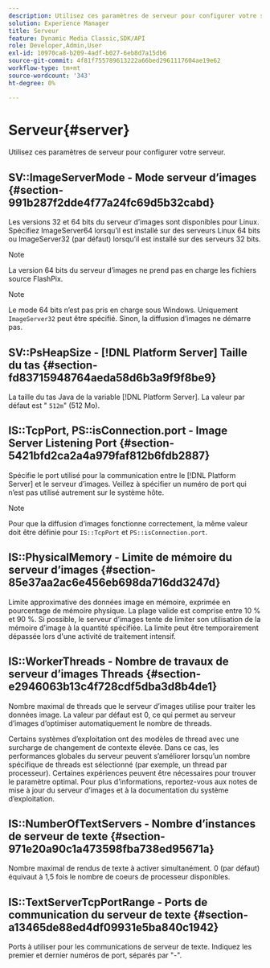 ```yaml
---
description: Utilisez ces paramètres de serveur pour configurer votre serveur.
solution: Experience Manager
title: Serveur
feature: Dynamic Media Classic,SDK/API
role: Developer,Admin,User
exl-id: 10970ca8-b209-4adf-b027-6eb8d7a15db6
source-git-commit: 4f81f755789613222a66bed2961117604ae19e62
workflow-type: tm+mt
source-wordcount: '343'
ht-degree: 0%

---
```


# Serveur{#server}

Utilisez ces paramètres de serveur pour configurer votre serveur.

## SV::ImageServerMode - Mode serveur d’images {#section-991b287f2dde4f77a24fc69d5b32cabd}

Les versions 32 et 64 bits du serveur d’images sont disponibles pour Linux. Spécifiez ImageServer64 lorsqu’il est installé sur des serveurs Linux 64 bits ou ImageServer32 (par défaut) lorsqu’il est installé sur des serveurs 32 bits.

>[!NOTE]
>
>La version 64 bits du serveur d’images ne prend pas en charge les fichiers source FlashPix.

>[!NOTE]
>
>Le mode 64 bits n’est pas pris en charge sous Windows. Uniquement `ImageServer32` peut être spécifié. Sinon, la diffusion d’images ne démarre pas.

## SV::PsHeapSize - [!DNL Platform Server] Taille du tas {#section-fd83715948764aeda58d6b3a9f9f8be9}

La taille du tas Java de la variable [!DNL Platform Server]. La valeur par défaut est &quot; `512m`&quot; (512 Mo).

## IS::TcpPort, PS::isConnection.port - Image Server Listening Port {#section-5421bfd2ca2a4a979faf812b6fdb2887}

Spécifie le port utilisé pour la communication entre le [!DNL Platform Server] et le serveur d’images. Veillez à spécifier un numéro de port qui n’est pas utilisé autrement sur le système hôte.

>[!NOTE]
>
>Pour que la diffusion d’images fonctionne correctement, la même valeur doit être définie pour `IS::TcpPort` et `PS::isConnection.port`.

## IS::PhysicalMemory - Limite de mémoire du serveur d’images {#section-85e37aa2ac6e456eb698da716dd3247d}

Limite approximative des données image en mémoire, exprimée en pourcentage de mémoire physique. La plage valide est comprise entre 10 % et 90 %. Si possible, le serveur d’images tente de limiter son utilisation de la mémoire d’image à la quantité spécifiée. La limite peut être temporairement dépassée lors d&#39;une activité de traitement intensif.

## IS::WorkerThreads - Nombre de travaux de serveur d’images Threads {#section-e2946063b13c4f728cdf5dba3d8b4de1}

Nombre maximal de threads que le serveur d’images utilise pour traiter les données image. La valeur par défaut est 0, ce qui permet au serveur d’images d’optimiser automatiquement le nombre de threads.

Certains systèmes d’exploitation ont des modèles de thread avec une surcharge de changement de contexte élevée. Dans ce cas, les performances globales du serveur peuvent s’améliorer lorsqu’un nombre spécifique de threads est sélectionné (par exemple, un thread par processeur). Certaines expériences peuvent être nécessaires pour trouver le paramètre optimal. Pour plus d’informations, reportez-vous aux notes de mise à jour du serveur d’images et à la documentation du système d’exploitation.

## IS::NumberOfTextServers - Nombre d’instances de serveur de texte {#section-971e20a90c1a473598fba738ed95671a}

Nombre maximal de rendus de texte à activer simultanément. 0 (par défaut) équivaut à 1,5 fois le nombre de coeurs de processeur disponibles.

## IS::TextServerTcpPortRange - Ports de communication du serveur de texte {#section-a13465de88ed4df09931e5ba840c1942}

Ports à utiliser pour les communications de serveur de texte. Indiquez les premier et dernier numéros de port, séparés par &quot;-&quot;.
